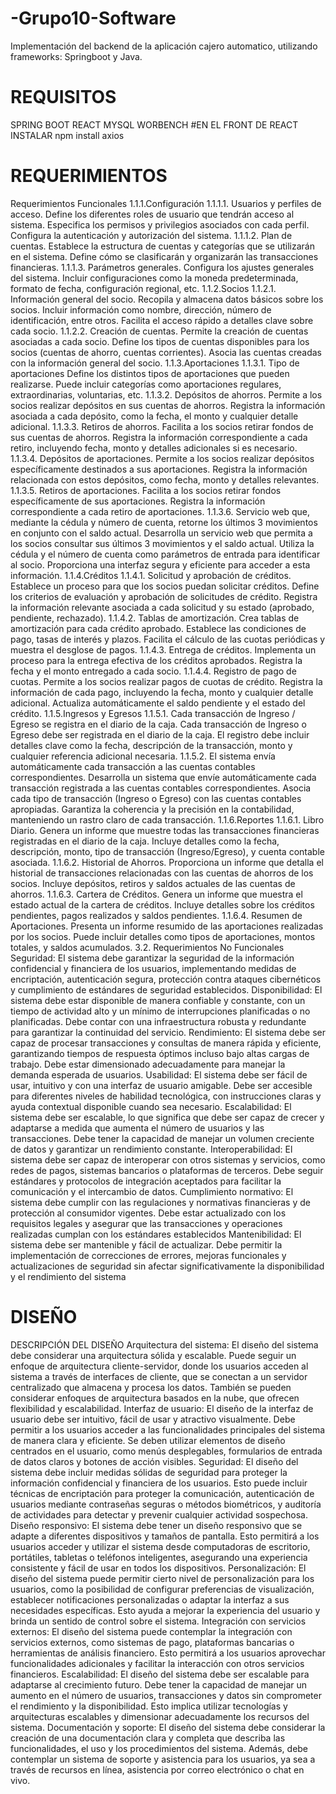 # -Grupo10-Software
Implementación del backend de la aplicación cajero automatico, utilizando frameworks: Springboot y Java.


# REQUISITOS
SPRING BOOT
REACT
MYSQL WORBENCH
#EN EL FRONT DE REACT INSTALAR
npm install axios

# REQUERIMIENTOS
 Requerimientos Funcionales
1.1.1.Configuración
1.1.1.1. Usuarios y perfiles de acceso.
Define los diferentes roles de usuario que tendrán acceso al sistema.
Especifica los permisos y privilegios asociados con cada perfil.
Configura la autenticación y autorización del sistema.
1.1.1.2. Plan de cuentas.
Establece la estructura de cuentas y categorías que se utilizarán en el sistema.
Define cómo se clasificarán y organizarán las transacciones financieras.
1.1.1.3. Parámetros generales.
Configura los ajustes generales del sistema.
Incluir configuraciones como la moneda predeterminada, formato de fecha, configuración regional, etc.
1.1.2.Socios
1.1.2.1. Información general del socio.
Recopila y almacena datos básicos sobre los socios.
Incluir información como nombre, dirección, número de identificación, entre otros.
Facilita el acceso rápido a detalles clave sobre cada socio.
1.1.2.2. Creación de cuentas.
Permite la creación de cuentas asociadas a cada socio.
Define los tipos de cuentas disponibles para los socios (cuentas de ahorro, cuentas corrientes).
Asocia las cuentas creadas con la información general del socio.
1.1.3.Aportaciones
1.1.3.1. Tipo de aportaciones
Define los distintos tipos de aportaciones que pueden realizarse.
Puede incluir categorías como aportaciones regulares, extraordinarias, voluntarias, etc.
1.1.3.2. Depósitos de ahorros.
Permite a los socios realizar depósitos en sus cuentas de ahorros.
Registra la información asociada a cada depósito, como la fecha, el monto y cualquier detalle adicional.
1.1.3.3. Retiros de ahorros.
Facilita a los socios retirar fondos de sus cuentas de ahorros.
Registra la información correspondiente a cada retiro, incluyendo fecha, monto y detalles adicionales
si es necesario.
1.1.3.4. Depósitos de aportaciones.
Permite a los socios realizar depósitos específicamente destinados a sus aportaciones.
Registra la información relacionada con estos depósitos, como fecha, monto y detalles relevantes.
1.1.3.5. Retiros de aportaciones.
Facilita a los socios retirar fondos específicamente de sus aportaciones.
Registra la información correspondiente a cada retiro de aportaciones.
1.1.3.6. Servicio web que, mediante la cédula y número de cuenta, retorne los
últimos 3 movimientos en conjunto con el saldo actual.
Desarrolla un servicio web que permita a los socios consultar sus últimos 3 movimientos y el saldo
actual.
Utiliza la cédula y el número de cuenta como parámetros de entrada para identificar al socio.
Proporciona una interfaz segura y eficiente para acceder a esta información.
1.1.4.Créditos
1.1.4.1. Solicitud y aprobación de créditos.
Establece un proceso para que los socios puedan solicitar créditos.
Define los criterios de evaluación y aprobación de solicitudes de crédito.
Registra la información relevante asociada a cada solicitud y su estado (aprobado, pendiente,
rechazado).
1.1.4.2. Tablas de amortización.
Crea tablas de amortización para cada crédito aprobado.
Establece las condiciones de pago, tasas de interés y plazos.
Facilita el cálculo de las cuotas periódicas y muestra el desglose de pagos.
1.1.4.3. Entrega de créditos.
Implementa un proceso para la entrega efectiva de los créditos aprobados.
Registra la fecha y el monto entregado a cada socio.
1.1.4.4. Registro de pago de cuotas.
Permite a los socios realizar pagos de cuotas de crédito.
Registra la información de cada pago, incluyendo la fecha, monto y cualquier detalle adicional.
Actualiza automáticamente el saldo pendiente y el estado del crédito.
1.1.5.Ingresos y Egresos
1.1.5.1. Cada transacción de Ingreso / Egreso se registra en el diario de la caja.
Cada transacción de Ingreso o Egreso debe ser registrada en el diario de la caja.
El registro debe incluir detalles clave como la fecha, descripción de la transacción, monto y cualquier
referencia adicional necesaria.
1.1.5.2. El sistema envía automáticamente cada transacción a las cuentas
contables correspondientes.
Desarrolla un sistema que envíe automáticamente cada transacción registrada a las cuentas contables
correspondientes.
Asocia cada tipo de transacción (Ingreso o Egreso) con las cuentas contables apropiadas.
Garantiza la coherencia y la precisión en la contabilidad, manteniendo un rastro claro de cada
transacción.
1.1.6.Reportes
1.1.6.1. Libro Diario.
Genera un informe que muestre todas las transacciones financieras registradas en el diario de la caja.
Incluye detalles como la fecha, descripción, monto, tipo de transacción (Ingreso/Egreso), y cuenta
contable asociada.
1.1.6.2. Historial de Ahorros.
Proporciona un informe que detalla el historial de transacciones relacionadas con las cuentas de ahorros
de los socios.
Incluye depósitos, retiros y saldos actuales de las cuentas de ahorros.
1.1.6.3. Cartera de Créditos.
Genera un informe que muestra el estado actual de la cartera de créditos.
Incluye detalles sobre los créditos pendientes, pagos realizados y saldos pendientes.
1.1.6.4. Resumen de Aportaciones.
Presenta un informe resumido de las aportaciones realizadas por los socios.
Puede incluir detalles como tipos de aportaciones, montos totales, y saldos acumulados.
3.2. Requerimientos No Funcionales
Seguridad: El sistema debe garantizar la seguridad de la información confidencial y financiera de los
usuarios, implementando medidas de encriptación, autenticación segura, protección contra ataques
cibernéticos y cumplimiento de estándares de seguridad establecidos.
Disponibilidad: El sistema debe estar disponible de manera confiable y constante, con un tiempo de
actividad alto y un mínimo de interrupciones planificadas o no planificadas. Debe contar con una
infraestructura robusta y redundante para garantizar la continuidad del servicio.
Rendimiento: El sistema debe ser capaz de procesar transacciones y consultas de manera rápida y
eficiente, garantizando tiempos de respuesta óptimos incluso bajo altas cargas de trabajo. Debe estar
dimensionado adecuadamente para manejar la demanda esperada de usuarios.
Usabilidad: El sistema debe ser fácil de usar, intuitivo y con una interfaz de usuario amigable. Debe ser
accesible para diferentes niveles de habilidad tecnológica, con instrucciones claras y ayuda contextual
disponible cuando sea necesario.
Escalabilidad: El sistema debe ser escalable, lo que significa que debe ser capaz de crecer y adaptarse
a medida que aumenta el número de usuarios y las transacciones. Debe tener la capacidad de manejar
un volumen creciente de datos y garantizar un rendimiento constante.
Interoperabilidad: El sistema debe ser capaz de interoperar con otros sistemas y servicios, como redes
de pagos, sistemas bancarios o plataformas de terceros. Debe seguir estándares y protocolos de
integración aceptados para facilitar la comunicación y el intercambio de datos.
Cumplimiento normativo: El sistema debe cumplir con las regulaciones y normativas financieras y de
protección al consumidor vigentes. Debe estar actualizado con los requisitos legales y asegurar que las
transacciones y operaciones realizadas cumplan con los estándares establecidos
Mantenibilidad: El sistema debe ser mantenible y fácil de actualizar. Debe permitir la implementación
de correcciones de errores, mejoras funcionales y actualizaciones de seguridad sin afectar
significativamente la disponibilidad y el rendimiento del sistema
# DISEÑO
DESCRIPCIÓN DEL DISEÑO
Arquitectura del sistema: El diseño del sistema debe considerar una arquitectura sólida y escalable.
Puede seguir un enfoque de arquitectura cliente-servidor, donde los usuarios acceden al sistema a través
de interfaces de cliente, que se conectan a un servidor centralizado que almacena y procesa los datos.
También se pueden considerar enfoques de arquitectura basados en la nube, que ofrecen flexibilidad y
escalabilidad.
Interfaz de usuario: El diseño de la interfaz de usuario debe ser intuitivo, fácil de usar y atractivo
visualmente. Debe permitir a los usuarios acceder a las funcionalidades principales del sistema de
manera clara y eficiente. Se deben utilizar elementos de diseño centrados en el usuario, como menús
desplegables, formularios de entrada de datos claros y botones de acción visibles.
Seguridad: El diseño del sistema debe incluir medidas sólidas de seguridad para proteger la información
confidencial y financiera de los usuarios. Esto puede incluir técnicas de encriptación para proteger la
comunicación, autenticación de usuarios mediante contraseñas seguras o métodos biométricos, y
auditoría de actividades para detectar y prevenir cualquier actividad sospechosa.
Diseño responsivo: El sistema debe tener un diseño responsivo que se adapte a diferentes dispositivos
y tamaños de pantalla. Esto permitirá a los usuarios acceder y utilizar el sistema desde computadoras
de escritorio, portátiles, tabletas o teléfonos inteligentes, asegurando una experiencia consistente y fácil
de usar en todos los dispositivos.
Personalización: El diseño del sistema puede permitir cierto nivel de personalización para los usuarios,
como la posibilidad de configurar preferencias de visualización, establecer notificaciones
personalizadas o adaptar la interfaz a sus necesidades específicas. Esto ayuda a mejorar la experiencia
del usuario y brinda un sentido de control sobre el sistema.
Integración con servicios externos: El diseño del sistema puede contemplar la integración con servicios
externos, como sistemas de pago, plataformas bancarias o herramientas de análisis financiero. Esto
permitirá a los usuarios aprovechar funcionalidades adicionales y facilitar la interacción con otros
servicios financieros.
Escalabilidad: El diseño del sistema debe ser escalable para adaptarse al crecimiento futuro. Debe tener
la capacidad de manejar un aumento en el número de usuarios, transacciones y datos sin comprometer
el rendimiento y la disponibilidad. Esto implica utilizar tecnologías y arquitecturas escalables y
dimensionar adecuadamente los recursos del sistema.
Documentación y soporte: El diseño del sistema debe considerar la creación de una documentación
clara y completa que describa las funcionalidades, el uso y los procedimientos del sistema. Además,
debe contemplar un sistema de soporte y asistencia para los usuarios, ya sea a través de recursos en
línea, asistencia por correo electrónico o chat en vivo.
